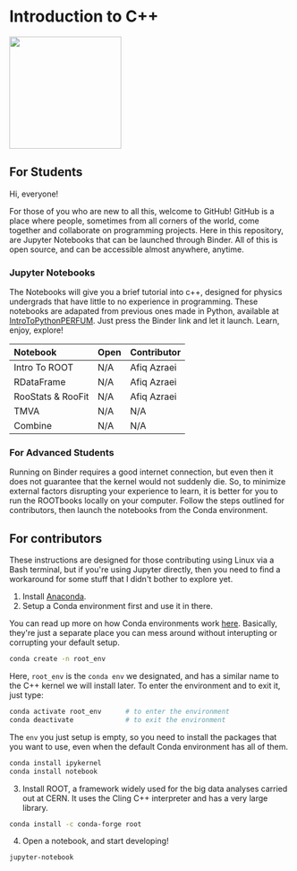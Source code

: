 # Introduction to C++

<img src="https://github.com/afyqazraei/MalayaHEPTutorials/blob/master/IntroToROOT/images/root_logo.png" width="200">

## For Students

Hi, everyone!

For those of you who are new to all this, welcome to GitHub! GitHub is a place where people, sometimes from all corners of the world, come together and collaborate on programming projects. Here in this repository, are Jupyter Notebooks that can be launched through Binder. All of this is open source, and can be accessible almost anywhere, anytime. 

### Jupyter Notebooks

The Notebooks will give you a brief tutorial into c++, designed for physics undergrads that have little to no experience in programming. These notebooks are adapated from previous ones made in Python, available at [IntroToPythonPERFUM](https://github.com/afyqazraei/IntroToPythonPERFUM). Just press the Binder link and let it launch. Learn, enjoy, explore!

|Notebook|Open|Contributor|
|:--|:--|:--|
|Intro To ROOT|N/A|Afiq Azraei|
|RDataFrame|N/A|Afiq Azraei|
|RooStats & RooFit|N/A|Afiq Azraei|
|TMVA|N/A|N/A|
|Combine|N/A|N/A|

### For Advanced Students

Running on Binder requires a good internet connection, but even then it does not guarantee that the kernel would not suddenly die. So, to minimize external factors disrupting your experience to learn, it is better for you to run the ROOTbooks locally on your computer. Follow the steps outlined for contributors, then launch the notebooks from the Conda environment.


## For contributors

These instructions are designed for those contributing using Linux via a Bash terminal, but if you're using Jupyter directly, then you need to find a workaround for some stuff that I didn't bother to explore yet.

1. Install [Anaconda](https://docs.anaconda.com/anaconda/install/).
2. Setup a Conda environment first and use it in there. 

You can read up more on how Conda environments work [here](https://docs.conda.io/projects/conda/en/latest/user-guide/concepts/environments.html). Basically, they're just a separate place you can mess around without interupting or corrupting your default setup.

```bash
conda create -n root_env
```
Here, `root_env` is the `conda env` we designated, and has a similar name to the C++ kernel we will install later. To enter the environment and to exit it, just type:
```bash
conda activate root_env      # to enter the environment
conda deactivate             # to exit the environment
```
The `env` you just setup is empty, so you need to install the packages that you want to use, even when the default Conda environment has all of them.
```bash
conda install ipykernel
conda install notebook
```
3. Install ROOT, a framework widely used for the big data analyses carried out at CERN. It uses the Cling C++ interpreter and has a very large library.

```bash
conda install -c conda-forge root
```
4. Open a notebook, and start developing!

```bash
jupyter-notebook
```

